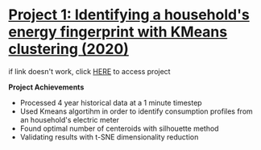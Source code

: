 # [Project 1: Identifying a household's energy fingerprint with KMeans clustering (2020)](https://github.com/seydoudia/ml_energy/blob/master/dev_analysis.ipynb)
if link doesn't work, click [HERE](https://github.com/seydoudia/ml_energy/blob/master/dev_analysis.ipynb) to access project

**Project Achievements**
* Processed 4 year historical data at a 1 minute timestep
* Used Kmeans algortihm in order to identify consumption profiles from an household's electric meter
* Found optimal number of centeroids with silhouette method
* Validating results with t-SNE dimensionality reduction
